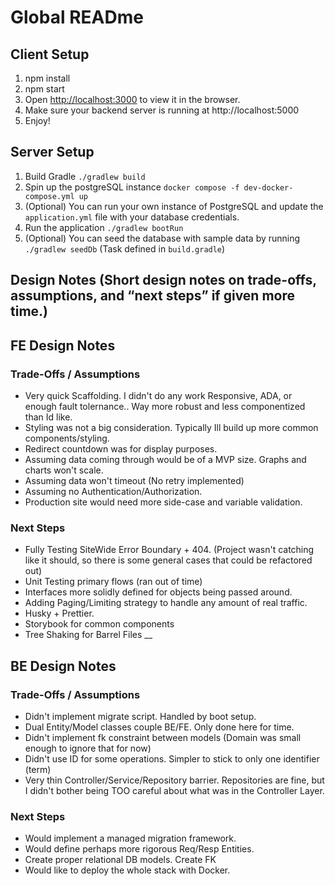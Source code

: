 # Global READme

## Client Setup
1. npm install
2. npm start
3. Open [http://localhost:3000](http://localhost:3000) to view it in the browser.
4. Make sure your backend server is running at http://localhost:5000
5. Enjoy!

## Server Setup
1. Build Gradle `./gradlew build`
2. Spin up the postgreSQL instance  `docker compose -f dev-docker-compose.yml up`
3. (Optional) You can run your own instance of PostgreSQL and update the `application.yml` file with your database credentials.
4. Run the application `./gradlew bootRun`
5. (Optional) You can seed the database with sample data by running `./gradlew seedDb` (Task defined in `build.gradle`)

## Design Notes (Short design notes on trade-offs, assumptions, and “next steps” if given more time.)


## FE Design Notes

### Trade-Offs / Assumptions
- Very quick Scaffolding. I didn't do any work Responsive, ADA, or enough fault tolernance.. Way more robust and less componentized than Id like.
- Styling was not a big consideration. Typically Ill build up more common components/styling.
- Redirect countdown was for display purposes.
- Assuming data coming through would be of a MVP size. Graphs and charts won't scale.
- Assuming data won't timeout (No retry implemented)
- Assuming no Authentication/Authorization.
- Production site would need more side-case and variable validation.

### Next Steps
- Fully Testing SiteWide Error Boundary + 404. (Project wasn't catching like it should, so there is some general cases that could be refactored out)
- Unit Testing primary flows (ran out of time)
- Interfaces more solidly defined for objects being passed around.
- Adding Paging/Limiting strategy to handle any amount of real traffic.
- Husky + Prettier.
- Storybook for common components
- Tree Shaking for Barrel Files
__
## BE Design Notes

### Trade-Offs / Assumptions
- Didn't implement migrate script. Handled by boot setup.
- Dual Entity/Model classes couple BE/FE. Only done here for time.
- Didn't implement fk constraint between models (Domain was small enough to ignore that for now)
- Didn't use ID for some operations. Simpler to stick to only one identifier (term)
- Very thin Controller/Service/Repository barrier. Repositories are fine, but I didn't bother being TOO careful about what was in the Controller Layer.

### Next Steps
- Would implement a managed migration framework.
- Would define perhaps more rigorous Req/Resp Entities.
- Create proper relational DB models. Create FK
- Would like to deploy the whole stack with Docker.
